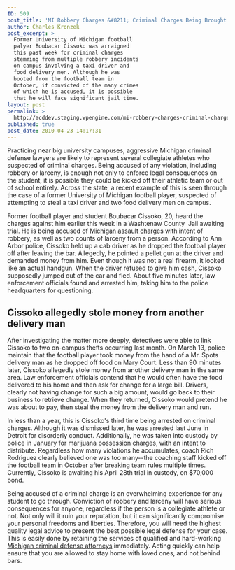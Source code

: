 ```yaml
---
ID: 509
post_title: 'MI Robbery Charges &#8211; Criminal Charges Being Brought Against Former UM Football Player'
author: Charles Kronzek
post_excerpt: >
  Former University of Michigan football
  palyer Boubacar Cissoko was arraigned
  this past week for criminal charges
  stemming from multiple robbery incidents
  on campus involving a taxi driver and
  food delivery men. Although he was
  booted from the football team in
  October, if convicted of the many crimes
  of which he is accused, it is possible
  that he will face significant jail time.
layout: post
permalink: >
  http://acddev.staging.wpengine.com/mi-robbery-charges-criminal-charges-being-brought-against-former-um-football-player.html
published: true
post_date: 2010-04-23 14:17:31
---
```

Practicing near big university campuses, aggressive Michigan criminal defense lawyers are likely to represent several collegiate athletes who suspected of criminal charges. Being accused of any violation, including robbery or larceny, is enough not only to enforce legal consequences on the student, it is possible they could be kicked off their athletic team or out of school entirely. Across the state, a recent example of this is seen through the case of a former University of Michigan football player, suspected of attempting to steal a taxi driver and two food delivery men on campus.

Former football player and student Boubacar Cissoko, 20, heard the charges against him earlier this week in a Washtenaw County  Jail awaiting trial. He is being accused of <a href="http://acddev.staging.wpengine.com/assault-charges.html" target="_blank">Michigan assault charges</a> with intent of robbery, as well as two counts of larceny from a person. According to Ann Arbor police, Cissoko held up a cab driver as he dropped the football player off after leaving the bar. Allegedly, he pointed a pellet gun at the driver and demanded money from him. Even though it was not a real firearm, it looked like an actual handgun. When the driver refused to give him cash, Cissoko supposedly jumped out of the car and fled. About five minutes later, law enforcement officials found and arrested him, taking him to the police headquarters for questioning.

<h2>Cissoko allegedly stole money from another delivery man</h2>

After investigating the matter more deeply, detectives were able to link Cissoko to two on-campus thefts occurring last month. On March 13, police maintain that the football player took money from the hand of a Mr. Spots delivery man as he dropped off food on Mary Court. Less than 90 minutes later, Cissoko allegedly stole money from another delivery man in the same area. Law enforcement officials contend that he would often have the food delivered to his home and then ask for change for a large bill. Drivers, clearly not having change for such a big amount, would go back to their business to retrieve change. When they returned, Cissoko would pretend he was about to pay, then steal the money from the delivery man and run.

In less than a year, this is Cissoko's third time being arrested on criminal charges. Although it was dismissed later, he was arrested last June in Detroit for disorderly conduct. Additionally, he was taken into custody by police in January for marijuana possession charges, with an intent to distribute. Regardless how many violations he accumulates, coach Rich Rodriguez clearly believed one was too many--the coaching staff kicked off the football team in October after breaking team rules multiple times. Currently, Cissoko is awaiting his April 28th trial in custody, on $70,000 bond.

Being accused of a criminal charge is an overwhelming experience for any student to go through. Conviction of robbery and larceny will have serious consequences for anyone, regardless if the person is a collegiate athlete or not. Not only will it ruin your reputation, but it can significantly compromise your personal freedoms and liberties. Therefore, you will need the highest quality legal advice to present the best possible legal defense for your case. This is easily done by retaining the services of qualified and hard-working <a href="http://acddev.staging.wpengine.com/" target="_blank">Michigan criminal defense attorneys</a> immediately. Acting quickly can help ensure that you are allowed to stay home with loved ones, and not behind bars.